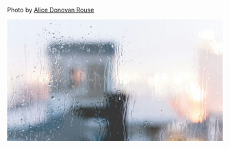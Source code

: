 Photo by [Alice Donovan Rouse](https://unsplash.com/@alicekat)



[![PFxSKx4kc5U](./PFxSKx4kc5U.webp)](https://unsplash.com/photos/PFxSKx4kc5U)